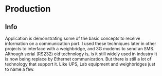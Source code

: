 # Production
## Info
Application is demonstrating some of the basic concepts to receive information on a communication port.
I used these techniques later in other projects to interface with a weighbridge, and 3G modems to send an SMS. Although serial (RS232) old technology is, is it still widely used in industry It is now being replace by Ethernet communication. But there is still a lot of technology that support it. Like UPS, Lab equipment and weighbridges just to name a few.   
